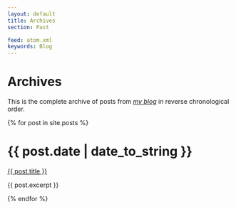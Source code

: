 ```yaml
---
layout: default
title: Archives
section: Past

feed: atom.xml
keywords: Blog
---
```


Archives
========

This is the complete archive of posts from _[my blog](/blog)_
in reverse chronological order.

{% for post in site.posts %}
<div class="section list">
  <h1>{{ post.date | date_to_string }}</h1>
  <p class="line">
  <a class="title" href="{{ post.url }}">{{ post.title }}</a>
  </p>
  <p class="excerpt">{{ post.excerpt }}</p>
</div>
{% endfor %}
